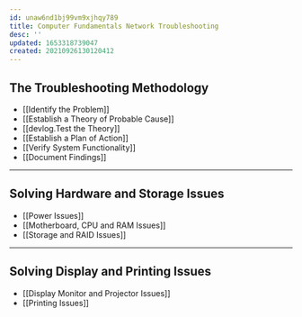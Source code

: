 ```yaml
---
id: unaw6nd1bj99vm9xjhqy789
title: Computer Fundamentals Network Troubleshooting
desc: ''
updated: 1653318739047
created: 20210926130120412
---
```


## The Troubleshooting Methodology

- [[Identify the Problem]]
- [[Establish a Theory of Probable Cause]]
- [[devlog.Test the Theory]]
- [[Establish a Plan of Action]]
- [[Verify System Functionality]]
- [[Document Findings]]

---

## Solving Hardware and Storage Issues

- [[Power Issues]]
- [[Motherboard, CPU and RAM Issues]]
- [[Storage and RAID Issues]]

---

## Solving Display and Printing Issues

- [[Display Monitor and Projector Issues]]
- [[Printing Issues]]
